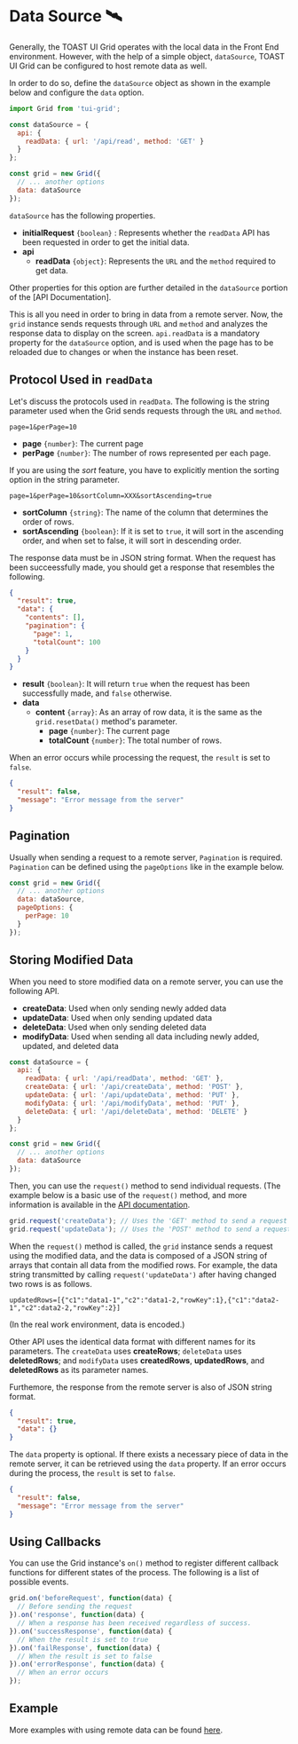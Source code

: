# Data Source 🛰

Generally, the TOAST UI Grid operates with the local data in the Front End environment. However, with the help of a simple object, `dataSource`, TOAST UI Grid can be configured to host remote data as well. 

In order to do so, define the `dataSource` object as shown in the example below and configure the `data` option. 

```javascript
import Grid from 'tui-grid';

const dataSource = {
  api: {
    readData: { url: '/api/read', method: 'GET' }
  }
};

const grid = new Grid({
  // ... another options
  data: dataSource
});
```

`dataSource` has the following properties. 

- **initialRequest** `{boolean}` : Represents whether the `readData` API has been requested in order to get the initial data.
- **api**
    - **readData** `{object}`: Represents the `URL` and the `method` required to get data. 

Other properties for this option are further detailed in the `dataSource` portion of the [API Documentation]. 

This is all you need in order to bring in data from a remote server. Now, the `grid` instance sends requests through `URL` and `method` and analyzes the response data to display on the screen. `api.readData` is a mandatory property for the `dataSource` option, and is used when the page has to be reloaded due to changes or when the instance has been reset.

## Protocol Used in `readData`

Let's discuss the protocols used in `readData`. The following is the string parameter used when the Grid sends requests through the `URL` and `method`. 

```
page=1&perPage=10
```

- **page** `{number}`: The current page
- **perPage** `{number}`: The number of rows represented per each page. 

If you are using the *sort* feature, you have to explicitly mention the sorting option in the string parameter. 

```
page=1&perPage=10&sortColumn=XXX&sortAscending=true
```

- **sortColumn** `{string}`: The name of the column that determines the order of rows. 
- **sortAscending** `{boolean}`: If it is set to `true`, it will sort in the ascending order, and when set to false, it will sort in descending order. 

The response data must be in JSON string format. When the request has been succeessfully made, you should get a response that resembles the following.


```json
{
  "result": true,
  "data": {
    "contents": [],
    "pagination": {
      "page": 1,
      "totalCount": 100
    }
  }
}
```

- **result** `{boolean}`: It will return `true` when the request has been successfully made, and `false` otherwise. 
- **data**
    - **content** `{array}`: As an array of row data, it is the same as the `grid.resetData()` method's parameter. 
        - **page** `{number}`: The current page
        - **totalCount** `{number}`: The total number of rows. 

When an error occurs while processing the request, the `result` is set to `false`. 

```json
{
  "result": false,
  "message": "Error message from the server"
}
```

## Pagination

Usually when sending a request to a remote server, `Pagination` is required. `Pagination` can be defined using the `pageOptions` like in the example below.

```javascript
const grid = new Grid({
  // ... another options
  data: dataSource,
  pageOptions: {
    perPage: 10
  }
});
```

## Storing Modified Data

When you need to store modified data on a remote server, you can use the following API. 

- **createData**: Used when only sending newly added data
- **updateData**: Used when only sending updated data
- **deleteData**: Used when only sending deleted data
- **modifyData**: Used when sending all data including newly added, updated, and deleted data  

```javascript
const dataSource = {
  api: {
    readData: { url: '/api/readData', method: 'GET' },
    createData: { url: '/api/createData', method: 'POST' },
    updateData: { url: '/api/updateData', method: 'PUT' },
    modifyData: { url: '/api/modifyData', method: 'PUT' },
    deleteData: { url: '/api/deleteData', method: 'DELETE' }
  }
};

const grid = new Grid({
  // ... another options
  data: dataSource
});
```

Then, you can use the `request()` method to send individual requests. 
(The example below is a basic use of the `request()` method, and more information is available in the [API documentation](https://nhn.github.io/tui.grid/latest/). 

```javascript
grid.request('createData'); // Uses the 'GET' method to send a request to '/api/createData'.
grid.request('updateData'); // Uses the 'POST' method to send a request to '/api/updateData'.
```

When the `request()` method is called, the `grid` instance sends a request using the modified data, and the data is composed of a JSON string of arrays that contain all data from the modified rows. For example, the data string transmitted by calling `request('updateData')` after having changed two rows is as follows. 

```
updatedRows=[{"c1":"data1-1","c2":"data1-2,"rowKey":1},{"c1":"data2-1","c2":data2-2,"rowKey":2}]
```

(In the real work environment, data is encoded.)

Other API uses the identical data format with different names for its parameters. The `createData` uses **createRows**; `deleteData` uses **deletedRows**; and `modifyData` uses **createdRows**, **updatedRows**,  and **deletedRows** as its parameter names. 

Furthemore, the response from the remote server is also of JSON string format.

```json
{
  "result": true,
  "data": {}
}
```

The `data` property is optional. If there exists a necessary piece of data in the remote server, it can be retrieved using the `data` property. If an error occurs during the process, the `result` is set to `false`. 

```json
{
  "result": false,
  "message": "Error message from the server"
}
```


## Using Callbacks

You can use the Grid instance's `on()` method to register different callback functions for different states of the process. The following is a list of possible events. 

```javascript
grid.on('beforeRequest', function(data) {
  // Before sending the request
}).on('response', function(data) {
  // When a response has been received regardless of success.
}).on('successResponse', function(data) {
  // When the result is set to true
}).on('failResponse', function(data) {
  // When the result is set to false
}).on('errorResponse', function(data) {
  // When an error occurs
});
```

## Example

More examples with using remote data can be found [here](https://nhn.github.io/tui.grid/latest/tutorial-example10-data-source).